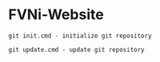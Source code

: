 # FVNi-Website

`git init.cmd - initialize git repository` 

`git update.cmd - update git repository` 

